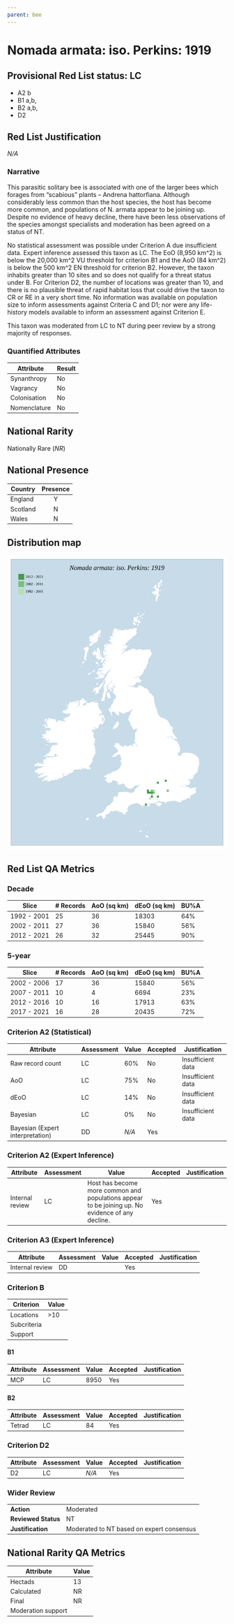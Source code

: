```yaml
---
parent: bee
---
```


# Nomada armata: iso. Perkins: 1919

## Provisional Red List status: LC
- A2 b
- B1 a,b, 
- B2 a,b, 
- D2

## Red List Justification
*N/A*
### Narrative
This parasitic solitary bee is associated with one of the larger bees which forages from “scabious” plants – Andrena hattorfiana.  Although considerably less common than the host species, the host has become more common, and populations of N. armata appear to be joining up. Despite no evidence of heavy decline, there have been less observations of the species amongst specialists and moderation has been agreed on a status of NT.

No statistical assessment was possible under Criterion A due insufficient data. Expert inference assessed this taxon as LC. The EoO (8,950 km^2) is below the 20,000 km^2 VU threshold for criterion B1 and the AoO (84 km^2) is below the 500 km^2 EN threshold for criterion B2. However, the taxon inhabits greater than 10 sites and so does not qualify for a threat status under B. For Criterion D2, the number of locations was greater than 10, and there is no plausible threat of rapid habitat loss that could drive the taxon to CR or RE in a very short time. No information was available on population size to inform assessments against Criteria C and D1; nor were any life-history models available to inform an assessment against Criterion E.

This taxon was moderated from LC to NT during peer review by a strong majority of responses.
### Quantified Attributes
|Attribute|Result|
|---|---|
|Synanthropy|No|
|Vagrancy|No|
|Colonisation|No|
|Nomenclature|No|


## National Rarity
Nationally Rare (*NR*)

## National Presence
|Country|Presence
|---|:-:|
|England|Y|
|Scotland|N|
|Wales|N|


## Distribution map
![](../map/346.svg)

## Red List QA Metrics
### Decade
| Slice | # Records | AoO (sq km) | dEoO (sq km) |BU%A |
|---|---|---|---|---|
|1992 - 2001|25|36|18303|64%|
|2002 - 2011|27|36|15840|56%|
|2012 - 2021|26|32|25445|90%|
### 5-year
| Slice | # Records | AoO (sq km) | dEoO (sq km) |BU%A |
|---|---|---|---|---|
|2002 - 2006|17|36|15840|56%|
|2007 - 2011|10|4|6694|23%|
|2012 - 2016|10|16|17913|63%|
|2017 - 2021|16|28|20435|72%|
### Criterion A2 (Statistical)
|Attribute|Assessment|Value|Accepted|Justification
|---|---|---|---|---|
|Raw record count|LC|60%|No|Insufficient data|
|AoO|LC|75%|No|Insufficient data|
|dEoO|LC|14%|No|Insufficient data|
|Bayesian|LC|0%|No|Insufficient data|
|Bayesian (Expert interpretation)|DD|*N/A*|Yes||
### Criterion A2 (Expert Inference)
|Attribute|Assessment|Value|Accepted|Justification
|---|---|---|---|---|
|Internal review|LC|Host has become more common and populations appear to be joining up. No evidence of any decline.|Yes||
### Criterion A3 (Expert Inference)
|Attribute|Assessment|Value|Accepted|Justification
|---|---|---|---|---|
|Internal review|DD||Yes||
### Criterion B
|Criterion| Value|
|---|---|
|Locations|>10|
|Subcriteria||
|Support||
#### B1
|Attribute|Assessment|Value|Accepted|Justification
|---|---|---|---|---|
|MCP|LC|8950|Yes||
#### B2
|Attribute|Assessment|Value|Accepted|Justification
|---|---|---|---|---|
|Tetrad|LC|84|Yes||
### Criterion D2
|Attribute|Assessment|Value|Accepted|Justification
|---|---|---|---|---|
|D2|LC|*N/A*|Yes||
### Wider Review
|  |  |
|---|---|
|**Action**|Moderated|
|**Reviewed Status**|NT|
|**Justification**|Moderated to NT based on expert consensus|


## National Rarity QA Metrics
|Attribute|Value|
|---|---|
|Hectads|13|
|Calculated|NR|
|Final|NR|
|Moderation support||



